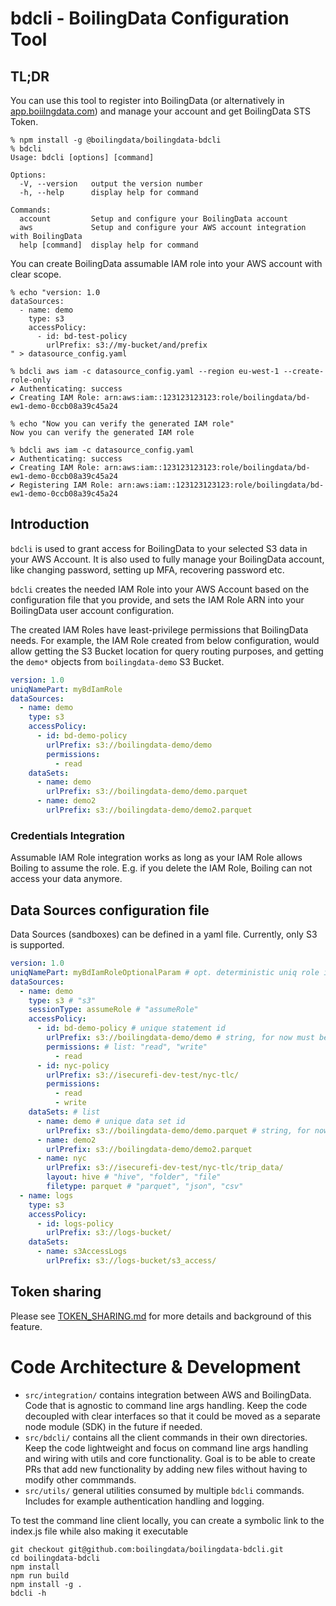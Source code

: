 # bdcli - BoilingData Configuration Tool

## TL;DR

You can use this tool to register into BoilingData (or alternatively in [app.boiilngdata.com](https://app.boilingdata.com)) and manage your account and get BoilingData STS Token.

```shell
% npm install -g @boilingdata/boilingdata-bdcli
% bdcli
Usage: bdcli [options] [command]

Options:
  -V, --version   output the version number
  -h, --help      display help for command

Commands:
  account         Setup and configure your BoilingData account
  aws             Setup and configure your AWS account integration with BoilingData
  help [command]  display help for command
```

You can create BoilingData assumable IAM role into your AWS account with clear scope.

```shell
% echo "version: 1.0
dataSources:
  - name: demo
    type: s3
    accessPolicy:
      - id: bd-test-policy
        urlPrefix: s3://my-bucket/and/prefix
" > datasource_config.yaml

% bdcli aws iam -c datasource_config.yaml --region eu-west-1 --create-role-only
✔ Authenticating: success
✔ Creating IAM Role: arn:aws:iam::123123123123:role/boilingdata/bd-ew1-demo-0ccb08a39c45a24

% echo "Now you can verify the generated IAM role"
Now you can verify the generated IAM role

% bdcli aws iam -c datasource_config.yaml
✔ Authenticating: success
✔ Creating IAM Role: arn:aws:iam::123123123123:role/boilingdata/bd-ew1-demo-0ccb08a39c45a24
✔ Registering IAM Role: arn:aws:iam::123123123123:role/boilingdata/bd-ew1-demo-0ccb08a39c45a24
```

## Introduction

`bdcli` is used to grant access for BoilingData to your selected S3 data in your AWS Account. It is also used to fully manage your BoilingData account, like changing password, setting up MFA, recovering password etc.

`bdcli` creates the needed IAM Role into your AWS Account based on the configuration file that you provide, and sets the IAM Role ARN into your BoilingData user account configuration.

The created IAM Roles have least-privilege permissions that BoilingData needs. For example, the IAM Role created from below configuration, would allow getting the S3 Bucket location for query routing purposes, and getting the `demo*` objects from `boilingdata-demo` S3 Bucket.

```yaml
version: 1.0
uniqNamePart: myBdIamRole
dataSources:
  - name: demo
    type: s3
    accessPolicy:
      - id: bd-demo-policy
        urlPrefix: s3://boilingdata-demo/demo
        permissions:
          - read
    dataSets:
      - name: demo
        urlPrefix: s3://boilingdata-demo/demo.parquet
      - name: demo2
        urlPrefix: s3://boilingdata-demo/demo2.parquet
```

### Credentials Integration

Assumable IAM Role integration works as long as your IAM Role allows Boiling to assume the role. E.g. if you delete the IAM Role, Boiling can not access your data anymore.

## Data Sources configuration file

Data Sources (sandboxes) can be defined in a yaml file. Currently, only S3 is supported.

```yaml
version: 1.0
uniqNamePart: myBdIamRoleOptionalParam # opt. deterministic uniq role id
dataSources:
  - name: demo
    type: s3 # "s3"
    sessionType: assumeRole # "assumeRole"
    accessPolicy:
      - id: bd-demo-policy # unique statement id
        urlPrefix: s3://boilingdata-demo/demo # string, for now must be S3 URL
        permissions: # list: "read", "write"
          - read
      - id: nyc-policy
        urlPrefix: s3://isecurefi-dev-test/nyc-tlc/
        permissions:
          - read
          - write
    dataSets: # list
      - name: demo # unique data set id
        urlPrefix: s3://boilingdata-demo/demo.parquet # string, for now must be S3 URL
      - name: demo2
        urlPrefix: s3://boilingdata-demo/demo2.parquet
      - name: nyc
        urlPrefix: s3://isecurefi-dev-test/nyc-tlc/trip_data/
        layout: hive # "hive", "folder", "file"
        filetype: parquet # "parquet", "json", "csv"
  - name: logs
    type: s3
    accessPolicy:
      - id: logs-policy
        urlPrefix: s3://logs-bucket/
    dataSets:
      - name: s3AccessLogs
        urlPrefix: s3://logs-bucket/s3_access/
```

## Token sharing

Please see [TOKEN_SHARING.md](TOKEN_SHARING.md) for more details and background of this feature.

# Code Architecture & Development

- `src/integration/` contains integration between AWS and BoilingData. Code that is agnostic to command line args handling. Keep the code decoupled with clear interfaces so that it could be moved as a separate node module (SDK) in the future if needed.
- `src/bdcli/` contains all the client commands in their own directories. Keep the code lightweight and focus on command line args handling and wiring with utils and core functionality. Goal is to be able to create PRs that add new functionality by adding new files without having to modify other commmands.
- `src/utils/` general utilities consumed by multiple `bdcli` commands. Includes for example authentication handling and logging.

To test the command line client locally, you can create a symbolic link to the index.js file while also making it executable

```shell
git checkout git@github.com:boilingdata/boilingdata-bdcli.git
cd boilingdata-bdcli
npm install
npm run build
npm install -g .
bdcli -h
```
